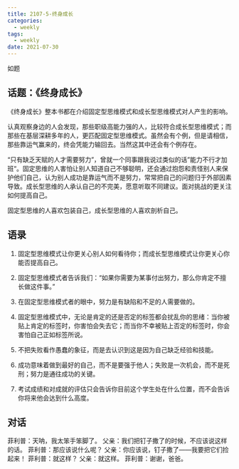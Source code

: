 ```yaml
---
title: 2107-5-终身成长
categories:
  - weekly
tags:
  - weekly
date: 2021-07-30
---
```

如题
<!-- more -->

## 话题：《终身成长》

《终身成长》整本书都在介绍固定型思维模式和成长型思维模式对人产生的影响。

认真观察身边的人会发现，那些职级高能力强的人，比较符合成长型思维模式；而那些在基层深耕多年的人，更匹配固定型思维模式。虽然会有个例，但是请相信，那些靠运气赢来的，终会凭能力输回去。当然这其中还会有个例存在。

“只有缺乏天赋的人才需要努力”，曾就一个同事跟我说过类似的话”能力不行才加班“。固定思维的人害怕让别人知道自己不够聪明，还会通过抱怨和责怪别人来保护他们自己，认为别人成功是靠运气而不是努力，常常把自己的问题归于外部因素导致。成长型思维的人承认自己的不完美，愿意听取不同建议。面对挑战的更关注如何提高自己。

固定型思维的人喜欢包装自己，成长型思维的人喜欢剖析自己。

## 语录
1. 固定型思维模式让你更关心别人如何看待你；而成长型思维模式让你更关心你能否提高自己。

2. 固定型思维模式者告诉我们：“如果你需要为某事付出努力，那么你肯定不擅长做这件事。”

3. 在固定型思维模式者的眼中，努力是有缺陷和不足的人需要做的。

4. 固定型思维模式中，无论是肯定的还是否定的标签都会扰乱你的思绪：当你被贴上肯定的标签时，你害怕会失去它；而当你不幸被贴上否定的标签时，你会害怕自己正如标签所说。

5. 不把失败看作愚蠢的象征，而是去认识到这是因为自己缺乏经验和技能。

6. 成功意味着做到最好的自己，而不是要强于他人；失败是一次机会，而不是死刑；努力是通往成功的关键。

7. 考试成绩和对成就的评估只会告诉你目前这个学生处在什么位置，而不会告诉你将来他会达到什么高度。

## 对话
菲利普：天呐，我太笨手笨脚了。
父亲：我们把钉子撒了的时候，不应该说这样的话。
菲利普：那应该说什么呢？
父亲：你应该说，钉子撒了——我要把它们捡起来！
菲利普：就这样？
父亲：就这样。
菲利普：谢谢，爸爸。